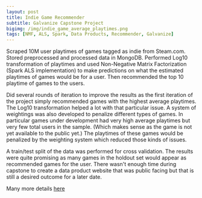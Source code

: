 ```yaml
---
layout: post
title: Indie Game Recommender
subtitle: Galvanize Capstone Project
bigimg: /img/indie_game_average_playtimes.png
tags: [NMF, ALS, Spark, Data Products, Recommender, Galvanize]
---
```


Scraped 10M user playtimes of games tagged as indie from Steam.com. Stored preprocessed and processed data in MongoDB. Performed Log10 transformation of playtimes and used Non-Negative Matrix Factorization (Spark ALS implementation) to make predictions on what the estimated playtimes of games would be for a user. Then recommended the top 10 playtime of games to the users. 

Did several rounds of iteration to improve the results as the first iteration of the project simply recommended games with the highest average playtimes. The Log10 transformation helped a lot with that particular issue. A system of weightings was also developed to penalize different types of games. In particular games under development had very high average playtimes but very few total users in the sample. (Which makes sense as the game is not yet available to the public yet.) The playtimes of these games would be penalized by the weighting system which reduced those kinds of issues.

A train/test split of the data was performed for cross validation. The results were quite promising as many games in the holdout set would appear as recommended games for the user. There wasn't enough time during capstone to create a data product website that was public facing but that is still a desired outcome for a later date.

Many more details [here](https://github.com/pixelatedbrian/Indie-Game-Recommender/blob/master/README.md)
